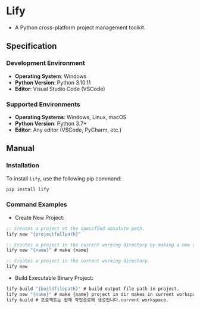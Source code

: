 # **Lify**
- A Python cross-platform project management toolkit.

## **Specification**

### **Development Environment**
- **Operating System**: Windows
- **Python Version**: Python 3.10.11
- **Editor**: Visual Studio Code (VSCode)

### **Supported Environments**
- **Operating Systems**: Windows, Linux, macOS
- **Python Version**: Python 3.7+
- **Editor**: Any editor (VSCode, PyCharm, etc.)

## **Manual**

### **Installation**
To install `lify`, use the following pip command:
```cmd
pip install lify
```

### **Command Examples**
- Create New Project:
```cmd
:: Creates a project at the specified absolute path.
lify new "{projectfullpath}"

:: Creates a project in the current working directory by making a new directory named `{name}` and generating the project there.
lify new "{name}" # make {name}

:: Creates a project in the current working directory.
lify new
```

- Build Executable Binary Project:
```cmd
lify build "{buildfilepath}" # build output file path in project.
lify new "{name}" # make {name} project in dir makes in current workspace.
lify build # 프로젝트는 현재 작업경로에 생성됩니다.current workspace.
```